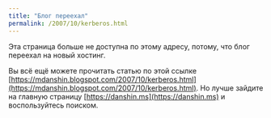```yaml
---
title: "Блог переехал"
permalink: /2007/10/kerberos.html
---
```

Эта страница больше не доступна по этому адресу, потому, что блог переехал на новый хостинг.

Вы всё ещё можете прочитать статью по этой ссылке [https://mdanshin.blogspot.com/2007/10/kerberos.html](https://mdanshin.blogspot.com/2007/10/kerberos.html). Но лучше зайдите на главную страницу [https://danshin.ms](https://danshin.ms) и воспользуйтесь поиском.